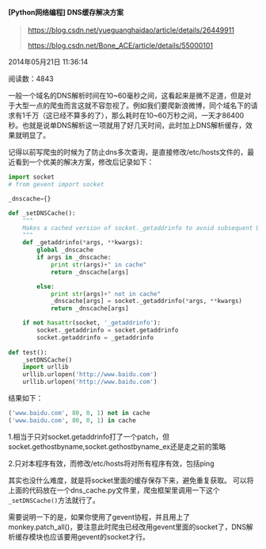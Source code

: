 #### [Python网络编程] DNS缓存解决方案

>   https://blog.csdn.net/yueguanghaidao/article/details/26449911
>
>   https://blog.csdn.net/Bone_ACE/article/details/55000101

2014年05月21日 11:36:14

阅读数：4843

一般一个域名的DNS解析时间在10~60毫秒之间，这看起来是微不足道，但是对于大型一点的爬虫而言这就不容忽视了。例如我们要爬新浪微博，同个域名下的请求有1千万（这已经不算多的了），那么耗时在10~60万秒之间，一天才86400秒。也就是说单DNS解析这一项就用了好几天时间，此时加上DNS解析缓存，效果就明显了。

记得以前写爬虫的时候为了防止dns多次查询，是直接修改/etc/hosts文件的，最近看到一个优美的解决方案，修改后记录如下：

```python
import socket
# from gevent import socket

_dnscache={}

def _setDNSCache():
    """
    Makes a cached version of socket._getaddrinfo to avoid subsequent DNS requests.
    """
    def _getaddrinfo(*args, **kwargs):
        global _dnscache
        if args in _dnscache:
            print str(args)+" in cache"
            return _dnscache[args]

        else:
            print str(args)+" not in cache"  
            _dnscache[args] = socket._getaddrinfo(*args, **kwargs)
            return _dnscache[args]

    if not hasattr(socket, '_getaddrinfo'):
        socket._getaddrinfo = socket.getaddrinfo
        socket.getaddrinfo = _getaddrinfo
    
def test():
    _setDNSCache()
    import urllib
    urllib.urlopen('http://www.baidu.com')
    urllib.urlopen('http://www.baidu.com')
```

结果如下：

```python
('www.baidu.com', 80, 0, 1) not in cache
('www.baidu.com', 80, 0, 1) in cache
```

1.相当于只对socket.getaddrinfo打了一个patch，但socket.gethostbyname,socket.gethostbyname_ex还是走之前的策略

2.只对本程序有效，而修改/etc/hosts将对所有程序有效，包括ping

其实也没什么难度，就是将socket里面的缓存保存下来，避免重复获取。 
可以将上面的代码放在一个dns_cache.py文件里，爬虫框架里调用一下这个`_setDNSCache()`方法就行了。

需要说明一下的是，如果你使用了gevent协程，并且用上了monkey.patch_all()，要注意此时爬虫已经改用gevent里面的socket了，DNS解析缓存模块也应该要用gevent的socket才行。